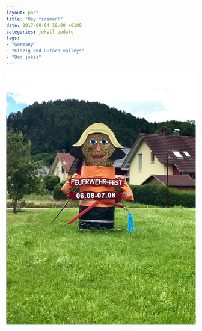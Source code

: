 ```yaml
---
layout: post
title: "Hey fireman!"
date: 2017-08-04 18:00 +0100
categories: jekyll update
tags: 
- "Germany"
- "Kinzig and Gutach valleys"
- "Bad jokes"
---
```

![Fireman made out of hay for a fireman festival in the town of Gutach. Get it?](https://github.com/tombye/trexit/raw/gh-pages/assets/images/hay-fireman.jpg)
